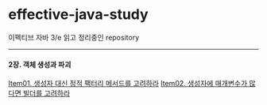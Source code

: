 # effective-java-study
이펙티브 자바 3/e 읽고 정리중인 repository

---


#### 2장. 객체 생성과 파괴
   [Item01. 생성자 대신 정적 팩터리 메서드를 고려하라](https://github.com/JaedooKim/effective-java-study/blob/main/contents/Item01.md)
   [Item02. 생성자에 매개변수가 많다면 빌더를 고려하라](https://github.com/JaedooKim/effective-java-study/blob/main/contents/Item02.md)
